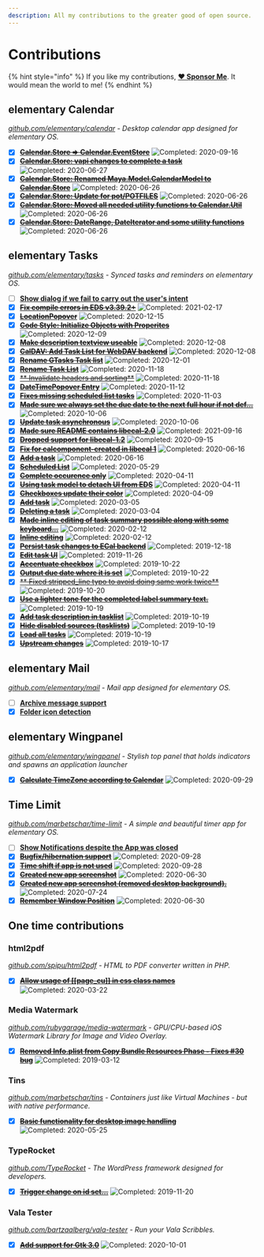 ```yaml
---
description: All my contributions to the greater good of open source.
---
```


# Contributions

{% hint style="info" %}
If you like my contributions, [**❤️ Sponsor Me**](https://github.com/sponsors/marbetschar). It would mean the world to me!
{% endhint %}

## elementary Calendar

_[github.com/elementary/calendar](https://github.com/elementary/calendar) - Desktop calendar app designed for elementary OS._

- [x] ~~[**Calendar.Store => Calendar.EventStore**](https://github.com/elementary/calendar/pull/595)~~ ![Completed: 2020-09-16](https://img.shields.io/badge/completed-2020--09--16-lightgrey?style=social)
- [x] ~~[**Calendar.Store: vapi changes to complete a task**](https://github.com/elementary/calendar/pull/558)~~ ![Completed: 2020-06-27](https://img.shields.io/badge/completed-2020--06--27-lightgrey?style=social)
- [x] ~~[**Calendar.Store: Renamed Maya.Model.CalendarModel to Calendar.Store**](https://github.com/elementary/calendar/pull/557)~~ ![Completed: 2020-06-26](https://img.shields.io/badge/completed-2020--06--26-lightgrey?style=social)
- [x] ~~[**Calendar.Store: Update for pot/POTFILES**](https://github.com/elementary/calendar/pull/556)~~ ![Completed: 2020-06-26](https://img.shields.io/badge/completed-2020--06--26-lightgrey?style=social)
- [x] ~~[**Calendar.Store: Moved all needed utility functions to Calendar.Util**](https://github.com/elementary/calendar/pull/555)~~ ![Completed: 2020-06-26](https://img.shields.io/badge/completed-2020--06--26-lightgrey?style=social)
- [x] ~~[**Calendar.Store: DateRange, DateIterator and some utility functions**](https://github.com/elementary/calendar/pull/554)~~ ![Completed: 2020-06-26](https://img.shields.io/badge/completed-2020--06--26-lightgrey?style=social)

## elementary Tasks

_[github.com/elementary/tasks](https://github.com/elementary/tasks/) - Synced tasks and reminders on elementary OS._

- [ ] [**Show dialog if we fail to carry out the user's intent**](https://github.com/elementary/tasks/pull/189)
- [x] ~~[**Fix compile errors in EDS v3.39.2+**](https://github.com/elementary/tasks/pull/193)~~ ![Completed: 2021-02-17](https://img.shields.io/badge/completed-2021--02--17-lightgrey?style=social)
- [x] ~~[**LocationPopover**](https://github.com/elementary/tasks/pull/174)~~ ![Completed: 2020-12-15](https://img.shields.io/badge/completed-2020--12--15-lightgrey?style=social)
- [x] ~~[**Code Style: Initialize Objects with Properites**](https://github.com/elementary/tasks/pull/179)~~ ![Completed: 2020-12-09](https://img.shields.io/badge/completed-2020--12--09-lightgrey?style=social)
- [x] ~~[**Make description textview useable**](https://github.com/elementary/tasks/pull/177)~~ ![Completed: 2020-12-08](https://img.shields.io/badge/completed-2020--12--08-lightgrey?style=social)
- [x] ~~[**CalDAV: Add Task List for WebDAV backend**](https://github.com/elementary/tasks/pull/150)~~ ![Completed: 2020-12-08](https://img.shields.io/badge/completed-2020--12--08-lightgrey?style=social)
- [x] ~~[**Rename GTasks Task list**](https://github.com/elementary/tasks/pull/165)~~ ![Completed: 2020-12-01](https://img.shields.io/badge/completed-2020--12--01-lightgrey?style=social)
- [x] ~~[**Rename Task List**](https://github.com/elementary/tasks/pull/153)~~ ![Completed: 2020-11-18](https://img.shields.io/badge/completed-2020--11--18-lightgrey?style=social)
- [x] ~~[** Invalidate headers and sorting**](https://github.com/elementary/tasks/pull/125)~~ ![Completed: 2020-11-18](https://img.shields.io/badge/completed-2020--11--18-lightgrey?style=social)
- [x] ~~[**DateTimePopover Entry**](https://github.com/elementary/tasks/pull/159)~~ ![Completed: 2020-11-12](https://img.shields.io/badge/completed-2020--11--12-lightgrey?style=social)
- [x] ~~[**Fixes missing scheduled list tasks**](https://github.com/elementary/tasks/pull/147)~~ ![Completed: 2020-11-03](https://img.shields.io/badge/completed-2020--11--03-lightgrey?style=social)
- [x] ~~[**Made sure we always set the due date to the next full hour if not def…**](https://github.com/elementary/tasks/pull/102)~~ ![Completed: 2020-10-06](https://img.shields.io/badge/completed-2020--10--06-lightgrey?style=social)
- [x] ~~[**Update task asynchronous**](https://github.com/elementary/tasks/pull/144)~~ ![Completed: 2020-10-06](https://img.shields.io/badge/completed-2020--10--06-lightgrey?style=social)
- [x] ~~[**Made sure README contains libecal-2.0**](https://github.com/elementary/tasks/pull/132)~~ ![Completed: 2021-09-16](https://img.shields.io/badge/completed-2021--09--16-lightgrey?style=social)
- [x] ~~[**Dropped support for libecal-1.2**](https://github.com/elementary/tasks/pull/130)~~ ![Completed: 2020-09-15](https://img.shields.io/badge/completed-2020--09--15-lightgrey?style=social)
- [x] ~~[**Fix for calcomponent-created in libecal 1**](https://github.com/elementary/tasks/pull/122)~~ ![Completed: 2020-06-16](https://img.shields.io/badge/completed-2020--06--16-lightgrey?style=social)
- [x] ~~[**Add a task**](https://github.com/elementary/tasks/pull/116)~~ ![Completed: 2020-06-16](https://img.shields.io/badge/completed-2020--06--16-lightgrey?style=social)
- [x] ~~[**Scheduled List**](https://github.com/elementary/tasks/pull/120)~~ ![Completed: 2020-05-29](https://img.shields.io/badge/completed-2020--05--29-lightgrey?style=social)
- [x] ~~[**Complete occurence only**](https://github.com/elementary/tasks/pull/106)~~ ![Completed: 2020-04-11](https://img.shields.io/badge/completed-2020--04--11-lightgrey?style=social)
- [x] ~~[**Using task model to detach UI from EDS**](https://github.com/elementary/tasks/pull/100)~~ ![Completed: 2020-04-11](https://img.shields.io/badge/completed-2020--04--11-lightgrey?style=social)
- [x] ~~[**Checkboxes update their color**](https://github.com/elementary/tasks/pull/103)~~ ![Completed: 2020-04-09](https://img.shields.io/badge/completed-2020--04--09-lightgrey?style=social)
- [x] ~~[**Add task**](https://github.com/elementary/tasks/pull/89)~~ ![Completed: 2020-03-05](https://img.shields.io/badge/completed-2020--03--05-lightgrey?style=social)
- [x] ~~[**Deleting a task**](https://github.com/elementary/tasks/pull/88)~~ ![Completed: 2020-03-04](https://img.shields.io/badge/completed-2020--03--04-lightgrey?style=social)
- [x] ~~[**Made inline editing of task summary possible along with some keyboard…**](https://github.com/elementary/tasks/pull/76)~~ ![Completed: 2020-02-12](https://img.shields.io/badge/completed-2020--02--12-lightgrey?style=social)
- [x] ~~[**Inline editing**](https://github.com/elementary/tasks/pull/78)~~ ![Completed: 2020-02-12](https://img.shields.io/badge/completed-2020--02--12-lightgrey?style=social)
- [x] ~~[**Persist task changes to ECal backend**](https://github.com/elementary/tasks/pull/61)~~ ![Completed: 2019-12-18](https://img.shields.io/badge/completed-2019--12--18-lightgrey?style=social)
- [x] ~~[**Edit task UI**](https://github.com/elementary/tasks/pull/59)~~ ![Completed: 2019-11-26](https://img.shields.io/badge/completed-2019--11--26-lightgrey?style=social)
- [x] ~~[**Accentuate checkbox**](https://github.com/elementary/tasks/pull/55)~~ ![Completed: 2019-10-22](https://img.shields.io/badge/completed-2019--10--22-lightgrey?style=social)
- [x] ~~[**Output due date where it is set**](https://github.com/elementary/tasks/pull/50)~~ ![Completed: 2019-10-22](https://img.shields.io/badge/completed-2019--10--22-lightgrey?style=social)
- [x] ~~[** Fixed stripped_line typo to avoid doing same work twice**](https://github.com/elementary/tasks/pull/48)~~ ![Completed: 2019-10-20](https://img.shields.io/badge/completed-2019--10--20-lightgrey?style=social)
- [x] ~~[**Use a lighter tone for the completed label summary text.**](https://github.com/elementary/tasks/pull/43)~~ ![Completed: 2019-10-19](https://img.shields.io/badge/completed-2019--10--19-lightgrey?style=social)
- [x] ~~[**Add task description in tasklist**](https://github.com/elementary/tasks/pull/39)~~ ![Completed: 2019-10-19](https://img.shields.io/badge/completed-2019--10--19-lightgrey?style=social)
- [x] ~~[**Hide disabled sources (tasklists)**](https://github.com/elementary/tasks/pull/38)~~ ![Completed: 2019-10-19](https://img.shields.io/badge/completed-2019--10--19-lightgrey?style=social)
- [x] ~~[**Load all tasks**](https://github.com/elementary/tasks/pull/44)~~ ![Completed: 2019-10-19](https://img.shields.io/badge/completed-2019--10--19-lightgrey?style=social)
- [x] ~~[**Upstream changes**](https://github.com/marbetschar/tasks/pull/2)~~ ![Completed: 2019-10-17](https://img.shields.io/badge/completed-2019--10--17-lightgrey?style=social)

## elementary Mail

_[github.com/elementary/mail](https://github.com/elementary/mail) - Mail app designed for elementary OS._

- [ ] [**Archive message support**](https://github.com/elementary/mail/pull/542)
- [x] [**Folder icon detection**](https://github.com/elementary/mail/pull/545)

## elementary Wingpanel

_[github.com/elementary/wingpanel](https://github.com/elementary/wingpanel) - Stylish top panel that holds indicators and spawns an application launcher_

- [x] ~~[**Calculate TimeZone according to Calendar**](https://github.com/elementary/wingpanel-indicator-datetime/pull/233)~~ ![Completed: 2020-09-29](https://img.shields.io/badge/completed-2020--09--29-lightgrey?style=social)


## Time Limit

_[github.com/marbetschar/time-limit](https://github.com/marbetschar/time-limit) - A simple and beautiful timer app for elementary OS._

- [ ] [**Show Notifications despite the App was closed**](https://github.com/marbetschar/time-limit/issues/31)
- [x] ~~[**Bugfix/hibernation support**](https://github.com/marbetschar/time-limit/pull/40)~~ ![Completed: 2020-09-28](https://img.shields.io/badge/completed-2020--09--28-lightgrey?style=social)
- [x] ~~[**Time shift if app is not used**](https://github.com/marbetschar/time-limit/pull/39)~~ ![Completed: 2020-09-28](https://img.shields.io/badge/completed-2020--09--28-lightgrey?style=social)
- [x] ~~[**Created new app screenshot**](https://github.com/marbetschar/time-limit/pull/35)~~ ![Completed: 2020-06-30](https://img.shields.io/badge/completed-2020--06--30-lightgrey?style=social)
- [x] ~~[**Created new app screenshot (removed desktop background).**](https://github.com/marbetschar/time-limit/pull/35)~~ ![Completed: 2020-07-24](https://img.shields.io/badge/completed-2020--07--24-lightgrey?style=social)
- [x] ~~[**Remember Window Position**](https://github.com/marbetschar/time-limit/pull/34)~~ ![Completed: 2020-06-30](https://img.shields.io/badge/completed-2020--06--30-lightgrey?style=social)

## One time contributions

### html2pdf

_[github.com/spipu/html2pdf](https://github.com/spipu/html2pdf) - HTML to PDF converter written in PHP._

- [x] ~~[**Allow usage of [[page_cu]] in css class names**](https://github.com/spipu/html2pdf/pull/525)~~ ![Completed: 2020-03-22](https://img.shields.io/badge/completed-2020--03--22-lightgrey?style=social)

### Media Watermark

_[github.com/rubygarage/media-watermark](https://github.com/rubygarage/media-watermark) - GPU/CPU-based iOS Watermark Library for Image and Video Overlay._

- [x] ~~[**Removed Info.plist from Copy Bundle Resources Phase - Fixes #30 bug**](https://github.com/rubygarage/media-watermark/pull/31)~~ ![Completed: 2019-03-12](https://img.shields.io/badge/completed-2019--03--12-lightgrey?style=social)


### Tins

_[github.com/marbetschar/tins](https://github.com/marbetschar/tins) - Containers just like Virtual Machines - but with native performance._

- [x] ~~[**Basic functionality for desktop image handling**](https://github.com/marbetschar/tins/pull/20)~~ ![Completed: 2020-05-25](https://img.shields.io/badge/completed-2020--05--25-lightgrey?style=social)

### TypeRocket

_[github.com/TypeRocket](https://github.com/TypeRocket) - The WordPress framework designed for developers._

- [x] ~~[**Trigger change on id set...**](https://github.com/TypeRocket/core/pull/68)~~ ![Completed: 2019-11-20](https://img.shields.io/badge/completed-2019--11--20-lightgrey?style=social)

### Vala Tester

_[github.com/bartzaalberg/vala-tester](https://github.com/bartzaalberg/vala-tester) - Run your Vala Scribbles._

- [x] ~~[**Add support for Gtk 3.0**](https://github.com/bartzaalberg/vala-tester/pull/8)~~ ![Completed: 2020-10-01](https://img.shields.io/badge/completed-2020--10--01-lightgrey?style=social)


<!-- 
- [x] ~~[****]()~~ ![Completed: ](https://img.shields.io/badge/completed--lightgrey?style=social)
-->